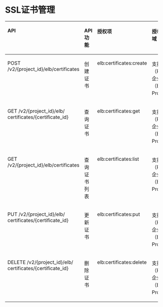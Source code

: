 # SSL证书管理<a name="zh-cn_topic_0142009639"></a>

<a name="table1877125992216"></a>
<table><thead align="left"><tr id="row17825205902212"><th class="cellrowborder" valign="top" width="35.71357135713571%" id="mcps1.1.5.1.1"><p id="p6825559152210"><a name="p6825559152210"></a><a name="p6825559152210"></a>API</p>
</th>
<th class="cellrowborder" valign="top" width="12.241224122412241%" id="mcps1.1.5.1.2"><p id="p1282535913229"><a name="p1282535913229"></a><a name="p1282535913229"></a>API功能</p>
</th>
<th class="cellrowborder" valign="top" width="25.512551255125516%" id="mcps1.1.5.1.3"><p id="p11825165932211"><a name="p11825165932211"></a><a name="p11825165932211"></a>授权项</p>
</th>
<th class="cellrowborder" valign="top" width="26.532653265326534%" id="mcps1.1.5.1.4"><p id="p1482514590227"><a name="p1482514590227"></a><a name="p1482514590227"></a>授权项作用域</p>
</th>
</tr>
</thead>
<tbody><tr id="row2825105916227"><td class="cellrowborder" valign="top" width="35.71357135713571%" headers="mcps1.1.5.1.1 "><p id="p4825159192214"><a name="p4825159192214"></a><a name="p4825159192214"></a>POST /v2/{project_id}/elb/certificates</p>
</td>
<td class="cellrowborder" valign="top" width="12.241224122412241%" headers="mcps1.1.5.1.2 "><p id="p5825185914224"><a name="p5825185914224"></a><a name="p5825185914224"></a>创建证书</p>
</td>
<td class="cellrowborder" valign="top" width="25.512551255125516%" headers="mcps1.1.5.1.3 "><p id="p16825165917229"><a name="p16825165917229"></a><a name="p16825165917229"></a>elb:certificates:create</p>
</td>
<td class="cellrowborder" valign="top" width="26.532653265326534%" headers="mcps1.1.5.1.4 "><p id="p13825259202218"><a name="p13825259202218"></a><a name="p13825259202218"></a>支持：项目（Project）、企业项目（Enterprise Project）</p>
</td>
</tr>
<tr id="row16825155942211"><td class="cellrowborder" valign="top" width="35.71357135713571%" headers="mcps1.1.5.1.1 "><p id="p10825145910224"><a name="p10825145910224"></a><a name="p10825145910224"></a>GET /v2/{project_id}/elb/ certificates/{certificate_id}</p>
</td>
<td class="cellrowborder" valign="top" width="12.241224122412241%" headers="mcps1.1.5.1.2 "><p id="p2082510599227"><a name="p2082510599227"></a><a name="p2082510599227"></a>查询证书</p>
</td>
<td class="cellrowborder" valign="top" width="25.512551255125516%" headers="mcps1.1.5.1.3 "><p id="p1882545932220"><a name="p1882545932220"></a><a name="p1882545932220"></a>elb:certificates:get</p>
</td>
<td class="cellrowborder" valign="top" width="26.532653265326534%" headers="mcps1.1.5.1.4 "><p id="p12825115914225"><a name="p12825115914225"></a><a name="p12825115914225"></a>支持：项目（Project）、企业项目（Enterprise Project）</p>
</td>
</tr>
<tr id="row2825195922215"><td class="cellrowborder" valign="top" width="35.71357135713571%" headers="mcps1.1.5.1.1 "><p id="p1182575913225"><a name="p1182575913225"></a><a name="p1182575913225"></a>GET /v2/{project_id}/elb/certificates</p>
</td>
<td class="cellrowborder" valign="top" width="12.241224122412241%" headers="mcps1.1.5.1.2 "><p id="p18826125911228"><a name="p18826125911228"></a><a name="p18826125911228"></a>查询证书列表</p>
</td>
<td class="cellrowborder" valign="top" width="25.512551255125516%" headers="mcps1.1.5.1.3 "><p id="p2826105962212"><a name="p2826105962212"></a><a name="p2826105962212"></a>elb:certificates:list</p>
</td>
<td class="cellrowborder" valign="top" width="26.532653265326534%" headers="mcps1.1.5.1.4 "><p id="p082655962212"><a name="p082655962212"></a><a name="p082655962212"></a>支持：项目（Project）、企业项目（Enterprise Project）</p>
</td>
</tr>
<tr id="row1682695911223"><td class="cellrowborder" valign="top" width="35.71357135713571%" headers="mcps1.1.5.1.1 "><p id="p4826135913222"><a name="p4826135913222"></a><a name="p4826135913222"></a>PUT /v2/{project_id}/elb/ certificates/{certificate_id}</p>
</td>
<td class="cellrowborder" valign="top" width="12.241224122412241%" headers="mcps1.1.5.1.2 "><p id="p78261859142215"><a name="p78261859142215"></a><a name="p78261859142215"></a>更新证书</p>
</td>
<td class="cellrowborder" valign="top" width="25.512551255125516%" headers="mcps1.1.5.1.3 "><p id="p1382610596221"><a name="p1382610596221"></a><a name="p1382610596221"></a>elb:certificates:put</p>
</td>
<td class="cellrowborder" valign="top" width="26.532653265326534%" headers="mcps1.1.5.1.4 "><p id="p1182625911224"><a name="p1182625911224"></a><a name="p1182625911224"></a>支持：项目（Project）、企业项目（Enterprise Project）</p>
</td>
</tr>
<tr id="row1682625918226"><td class="cellrowborder" valign="top" width="35.71357135713571%" headers="mcps1.1.5.1.1 "><p id="p482675914223"><a name="p482675914223"></a><a name="p482675914223"></a>DELETE /v2/{project_id}/elb/ certificates/{certificate_id}</p>
</td>
<td class="cellrowborder" valign="top" width="12.241224122412241%" headers="mcps1.1.5.1.2 "><p id="p782615962214"><a name="p782615962214"></a><a name="p782615962214"></a>删除证书</p>
</td>
<td class="cellrowborder" valign="top" width="25.512551255125516%" headers="mcps1.1.5.1.3 "><p id="p1282620593223"><a name="p1282620593223"></a><a name="p1282620593223"></a>elb:certificates:delete</p>
</td>
<td class="cellrowborder" valign="top" width="26.532653265326534%" headers="mcps1.1.5.1.4 "><p id="p48261259182214"><a name="p48261259182214"></a><a name="p48261259182214"></a>支持：项目（Project）、企业项目（Enterprise Project）</p>
</td>
</tr>
</tbody>
</table>

